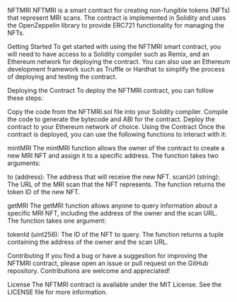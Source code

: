 NFTMRI
NFTMRI is a smart contract for creating non-fungible tokens (NFTs) that represent MRI scans. The contract is implemented in Solidity and uses the OpenZeppelin library to provide ERC721 functionality for managing the NFTs.

Getting Started
To get started with using the NFTMRI smart contract, you will need to have access to a Solidity compiler such as Remix, and an Ethereum network for deploying the contract. You can also use an Ethereum development framework such as Truffle or Hardhat to simplify the process of deploying and testing the contract.

Deploying the Contract
To deploy the NFTMRI contract, you can follow these steps:

Copy the code from the NFTMRI.sol file into your Solidity compiler.
Compile the code to generate the bytecode and ABI for the contract.
Deploy the contract to your Ethereum network of choice.
Using the Contract
Once the contract is deployed, you can use the following functions to interact with it:

mintMRI
The mintMRI function allows the owner of the contract to create a new MRI NFT and assign it to a specific address. The function takes two arguments:

to (address): The address that will receive the new NFT.
scanUrl (string): The URL of the MRI scan that the NFT represents.
The function returns the token ID of the new NFT.

getMRI
The getMRI function allows anyone to query information about a specific MRI NFT, including the address of the owner and the scan URL. The function takes one argument:

tokenId (uint256): The ID of the NFT to query.
The function returns a tuple containing the address of the owner and the scan URL.

Contributing
If you find a bug or have a suggestion for improving the NFTMRI contract, please open an issue or pull request on the GitHub repository. Contributions are welcome and appreciated!

License
The NFTMRI contract is available under the MIT License. See the LICENSE file for more information.



